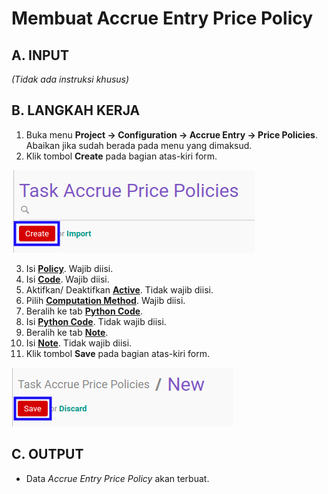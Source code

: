 # Membuat Accrue Entry Price Policy

## A. INPUT

*(Tidak ada instruksi khusus)*

## B. LANGKAH KERJA

1. Buka menu **Project -> Configuration -> Accrue Entry -> Price Policies**. Abaikan jika sudah berada pada menu yang dimaksud.
2. Klik tombol **Create** pada bagian atas-kiri form.

![](../../img/accrue-entry-price-policy/tombol-create.png)

3. Isi **[Policy](./penjelasan.md#field-policy)**. Wajib diisi.
4. Isi **[Code](./penjelasan.md#field-code)**. Wajib diisi.
5. Aktifkan/ Deaktifkan **[Active](./penjelasan.md#field-active)**. Tidak wajib diisi.
6. Pilih **[Computation Method](./penjelasan.md#field-computation-method)**. Wajib diisi.
7. Beralih ke tab **[Python Code](./penjelasan.md#tab-python-code)**.
8. Isi **[Python Code](./penjelasan.md#field-python-code)**. Tidak wajib diisi.
9. Beralih ke tab **[Note](./penjelasan.md#tab-note)**.
10. Isi **[Note](./penjelasan.md#field-note)**. Tidak wajib diisi.
11. Klik tombol **Save** pada bagian atas-kiri form.

![](../../img/accrue-entry-price-policy/tombol-simpan.png)

## C. OUTPUT

* Data *Accrue Entry Price Policy* akan terbuat.
